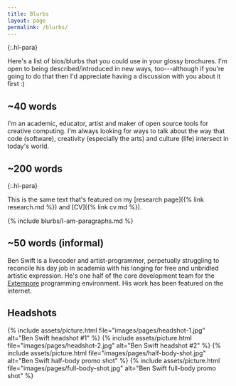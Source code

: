 ```yaml
---
title: Blurbs
layout: page
permalink: /blurbs/
---
```


{:.hl-para}

Here's a list of bios/blurbs that you could use in your glossy brochures. I'm
open to being described/introduced in new ways, too---although if you're going
to do that then I'd appreciate having a discussion with you about it first :)

## ~40 words

I'm an academic, educator, artist and maker of open source tools for creative
computing. I'm always looking for ways to talk about the way that code
(software), creativity (especially the arts) and culture (life) intersect in
today's world.

## ~200 words

{:.hl-para}

This is the same text that's featured on my [research page]({% link research.md
%}) and [CV]({% link cv.md %}).

{% include blurbs/I-am-paragraphs.md %}

## ~50 words (informal)

Ben Swift is a livecoder and artist-programmer, perpetually struggling to
reconcile his day job in academia with his longing for free and unbridled
artistic expression. He's one half of the core development team for the
[Extempore](https://github.com/digego/extempore) programming environment. His
work has been featured on the internet.

## Headshots

{% include assets/picture.html file="images/pages/headshot-1.jpg" alt="Ben Swift headshot #1" %}
{% include assets/picture.html file="images/pages/headshot-2.jpg" alt="Ben Swift headshot #2" %}
{% include assets/picture.html file="images/pages/half-body-shot.jpg" alt="Ben Swift half-body promo shot" %}
{% include assets/picture.html file="images/pages/full-body-shot.jpg" alt="Ben Swift full-body promo shot" %}

